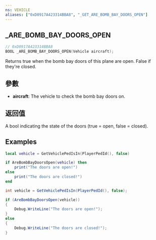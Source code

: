 ```yaml
---
ns: VEHICLE
aliases: ["0xD0917A423314BBA8", "_GET_ARE_BOMB_BAY_DOORS_OPEN"]
---
```

## _ARE_BOMB_BAY_DOORS_OPEN

```c
// 0xD0917A423314BBA8
BOOL _ARE_BOMB_BAY_DOORS_OPEN(Vehicle aircraft);
```

Returns true when the bomb bay doors of this plane are open. False if they're closed.

## 參數
* **aircraft**: The vehicle to check the bomb bay doors on.

## 返回值
A bool indicating the state of the doors (true = open, false = closed).

## Examples
```lua
local vehicle = GetVehiclePedIsIn(PlayerPedId(), false)

if AreBombBayDoorsOpen(vehicle) then
    print("The doors are open!")
else
    print("The doors are closed!")
end

```

```cs
int vehicle = GetVehiclePedIsIn(PlayerPedId(), false);

if (AreBombBayDoorsOpen(vehicle))
{
    Debug.WriteLine("The doors are open!");
}
else
{
    Debug.WriteLine("The doors are closed!");
}
```
